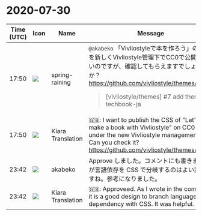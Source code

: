 # 2020-07-30

|Time (UTC)|Icon|Name|Message|
|---|---|---|---|
|17:50|![](https://secure.gravatar.com/avatar/1ac180f0868137292905c311b5fff781.jpg?s=72&d=https%3A%2F%2Fa.slack-edge.com%2Fdf10d%2Fimg%2Favatars%2Fava_0021-72.png)|spring-raining|`@akabeko` 「Vivliostyleで本を作ろう」のCSSを新しくVivliostyle管理下でCC0で公開したいのですが、確認してもらえますでしょうか？ <https://github.com/vivliostyle/themes/pull/7><br><blockquote>[vivliostyle/themes] #7 add theme-techbook-ja</blockquote>|
|17:50|![](https://avatars.slack-edge.com/2019-08-21/732685848020_f3f20736795184660348_72.png)|Kiara Translation|🇬🇧:  I want to publish the CSS of "Let's make a book with Vivliostyle" on CC0 under the new Vivliostyle management. Can you check it? <https://github.com/vivliostyle/themes/pull/7>|
|23:42|![](https://avatars.slack-edge.com/2019-05-15/624511073651_25909952cd7a069ceed2_72.png)|akabeko|Approve しました。コメントにも書きましたが言語依存を CSS で分岐するのはよい設計ですね。参考になりました。|
|23:42|![](https://avatars.slack-edge.com/2019-08-21/732685848020_f3f20736795184660348_72.png)|Kiara Translation|🇬🇧: Approveed. As I wrote in the comment, it is a good design to branch language dependency with CSS. It was helpful.|
